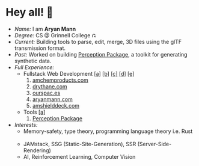 # Hey all! 👋

- _Name:_ I am **Aryan Mann**
- _Degree:_ CS @ Grinnell College <img height="12px" alt="Grinnell College logo" src="https://upload.wikimedia.org/wikipedia/commons/b/b2/Grinnell_College_logo.png" />
- _Current:_ Building tools to parse, edit, merge, 3D files using the glTF transmission format.
- _Past:_ Worked on building [Perception Package](https://github.com/Unity-Technologies/com.unity.perception), a toolkit for generating synthetic data.
- _Full Experience:_ 
  - Fullstack Web Development <a href="https://amchemproducts.com">[a]</a> <a href="https://drythane.com">[b]</a> <a href="https://ourspac.es">[c]</a> <a href="https://aryanmann.com">[d]</a> <a href="https://amshielddeck.com">[e]</a>
    1. [amchemproducts.com](https://amchemproducts.com/)
    2. [drythane.com](https://drythane.com/)
    3. [ourspac.es](https://ourspac.es/)
    4. [aryanmann.com](https://aryanmann.com/)
    5. [amshielddeck.com](https://amshielddeck.com/)
  - Tools <a href="https://github.com/Unity-Technologies/com.unity.perception">[a]</a>
    1. [Perception Package](https://github.com/Unity-Technologies/com.unity.perception)
- _Interests:_ 
  - Memory-safety, type theory, programming language theory i.e. Rust <img height="14px" src="https://upload.wikimedia.org/wikipedia/commons/thumb/d/d5/Rust_programming_language_black_logo.svg/2048px-Rust_programming_language_black_logo.svg.png" />
  - JAMstack, SSG (Static-Site-Generation), SSR (Server-Side-Rendering)
  - AI, Reinforcement Learning, Computer Vision
